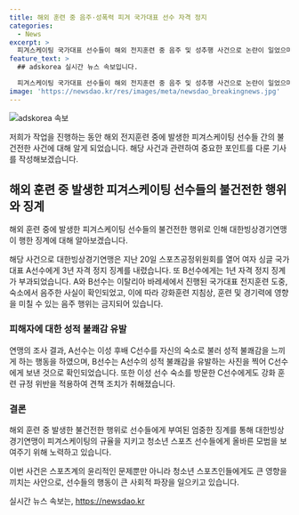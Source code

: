 ```yaml
---
title: 해외 훈련 중 음주·성폭력 피겨 국가대표 선수 자격 정지
categories:
  - News
excerpt: >
  피겨스케이팅 국가대표 선수들이 해외 전지훈련 중 음주 및 성추행 사건으로 논란이 일었으며, 연맹은 A선수에게 3년, B선수에게 1년 자격 정지 징계를 내렸다. 두 선수는 음주로 자격이 임시 정지된 후, 성적 불쾌감을 주는 행위를 저질렀고, 해당 행위로 인해 다른 선수에게도 강화 훈련 규정 위반으로 경고가 부과되었다. (150자)
feature_text: >
  ## adskorea 실시간 뉴스 속보입니다.

  피겨스케이팅 국가대표 선수들이 해외 전지훈련 중 음주 및 성추행 사건으로 논란이 일었으며, 연맹은 A선수에게 3년, B선수에게 1년 자격 정지 징계를 내렸다. 두 선수는 음주로 자격이 임시 정지된 후, 성적 불쾌감을 주는 행위를 저질렀고, 해당 행위로 인해 다른 선수에게도 강화 훈련 규정 위반으로 경고가 부과되었다. (150자)
image: 'https://newsdao.kr/res/images/meta/newsdao_breakingnews.jpg'
---
```


<p><img src="https://newsdao.kr/res/images/meta/newsdao_breakingnews.jpg" alt="adskorea 속보" /></p>

<p>저희가 작업을 진행하는 동안 해외 전지훈련 중에 발생한 피겨스케이팅 선수들 간의 불건전한 사건에 대해 알게 되었습니다. 해당 사건과 관련하여 중요한 포인트를 다룬 기사를 작성해보겠습니다. </p>

<h2 data-ke-size="size26">해외 훈련 중 발생한 피겨스케이팅 선수들의 불건전한 행위와 징계</h2>

<p>해외 훈련 중에 발생한 피겨스케이팅 선수들의 불건전한 행위로 인해 대한빙상경기연맹이 행한 징계에 대해 알아보겠습니다.</p>

<p data-ke-size="size16">해당 사건으로 대한빙상경기연맹은 지난 20일 스포츠공정위원회를 열어 여자 싱글 국가대표 A선수에게 3년 자격 정지 징계를 내렸습니다. 또 B선수에게는 1년 자격 정지 징계가 부과되었습니다. A와 B선수는 이탈리아 바레세에서 진행된 국가대표 전지훈련 도중, 숙소에서 음주한 사실이 확인되었고, 이에 따라 강화훈련 지침상, 훈련 및 경기력에 영향을 미칠 수 있는 음주 행위는 금지되어 있습니다.</p>

<h3>피해자에 대한 성적 불쾌감 유발</h3>

<p data-ke-size="size16">연맹의 조사 결과, A선수는 이성 후배 C선수를 자신의 숙소로 불러 성적 불쾌감을 느끼게 하는 행동을 하였으며, B선수는 A선수의 성적 불쾌감을 유발하는 사진을 찍어 C선수에게 보낸 것으로 확인되었습니다. 또한 이성 선수 숙소를 방문한 C선수에게도 강화 훈련 규정 위반을 적용하여 견책 조치가 취해졌습니다.</p>

<h3>결론</h3>

<p data-ke-size="size16">해외 훈련 중 발생한 불건전한 행위로 선수들에게 부여된 엄중한 징계를 통해 대한빙상경기연맹이 피겨스케이팅의 규율을 지키고 청소년 스포츠 선수들에게 올바른 모범을 보여주기 위해 노력하고 있습니다.</p>

<p>이번 사건은 스포츠계의 윤리적인 문제뿐만 아니라 청소년 스포츠인들에게도 큰 영향을 끼치는 사안으로, 선수들의 행동이 큰 사회적 파장을 일으키고 있습니다.</p>
실시간 뉴스 속보는, <a href="https://newsdao.kr" rel="dofollow">https://newsdao.kr</a>


